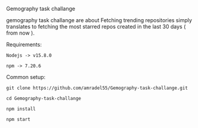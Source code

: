 Gemography task challange

   gemography task challange are about Fetching trending repositories simply translates to fetching the most starred repos created in the last 30 days ( from now ).

Requirements:

    Nodejs -> v15.8.0
    
    npm -> 7.20.6

Common setup:

    git clone https://github.com/amradel55/Gemography-task-challange.git
    
    cd Gemography-task-challange
   
    npm install
    
    npm start 
    
